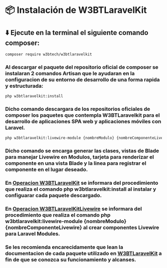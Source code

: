 # 📦 Instalación de W3BTLaravelKit  

## ⬇️ Ejecute en la terminal el siguiente comando **composer**:
```bash
composer require w3btech/w3btlaravelkit
```
### Al descargar el paquete del repositorio oficial de **composer** se instalaran 2 comandos **Artisan** que le ayudaran en la configuracion de su entorno de desarrollo de una forma rapida y estructurada:

```bash
php w3btlaravelkit:install
```
### Dicho comando descargara de los repositorios oficiales de **composer** los paquetes que contempla **W3BTLaravelkit** para el desarrollo de aplicaciones **SPA** web y aplicaciones móviles con Laravel.

```bash
php w3btlaravelkit:livewire-module {nombreModulo} {nombreComponenteLivewire}
```
### Dicho comando se encarga generar las clases, vistas de Blade para manejar Livewire en Modulos, tarjeta para renderizar el componente en una vista Blade y la linea para registrar el componente en el lugar deseado.

### En [Operacion W3BTLaravelKit](https://github.com/Sagat1200/W3BTLaravelKit/blob/main/Documentacion/5-OperacionW3BTLaravelKit.md) se informara del procedimiento que realiza el comando **php w3btlaravelkit:install** al instalar y configuarar cada paquete descargado.

### En [Operacion W3BTLaravelKitLivewire](https://github.com/Sagat1200/W3BTLaravelKit/blob/main/Documentacion/6-OperacionW3BTLaravelKitLivewire.md) se informara del procedimiento que realiza el comando **php w3btlaravelkit:livewire-module {nombreModulo} {nombreComponenteLivewire}** al crear componentes Livewire para Laravel Modules.

### Se les recomienda encarecidamente que lean la documentacion de cada paquete utilizado en [W3BTLaravelKit](https://github.com/Sagat1200/W3BTLaravelKit) a fin de que se conozca su funcionamiento y alcanses.
